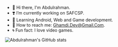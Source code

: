 - 👋 Hi there, I'm Abdulrahman.
- ❣️ I’m currently working on SAFCSP.
- 🌱 Learning Android, Web and Game development.
- 💬 How to reach me: Ghamdi.Dev@Gmail.Com.
- 🌀 Fun fact: I love video games.

![Abdulrahman's GitHub stats](https://github-readme-stats.vercel.app/api?username=Abdulrahman-AlGhamdi&show_icons=true&theme=radical)
